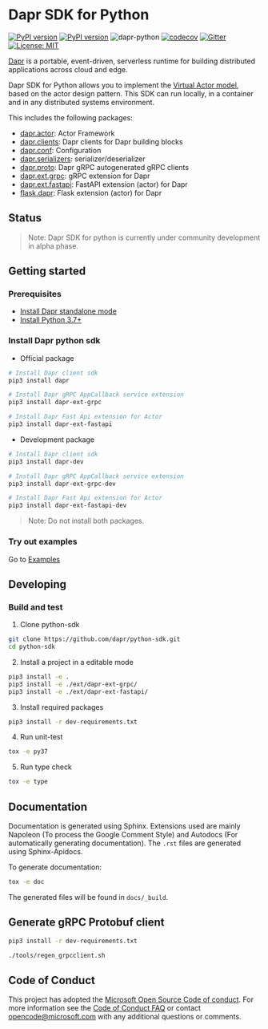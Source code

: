 # Dapr SDK for Python

[![PyPI version](https://badge.fury.io/py/dapr.svg)](https://badge.fury.io/py/dapr)
[![PyPI version](https://badge.fury.io/py/dapr-dev.svg)](https://badge.fury.io/py/dapr-dev)
![dapr-python](https://github.com/dapr/python-sdk/workflows/dapr-python/badge.svg?branch=master)
[![codecov](https://codecov.io/gh/dapr/python-sdk/branch/master/graph/badge.svg)](https://codecov.io/gh/dapr/python-sdk)
[![Gitter](https://badges.gitter.im/Dapr/community.svg)](https://gitter.im/Dapr/community?utm_source=badge&utm_medium=badge&utm_campaign=pr-badge)
[![License: MIT](https://img.shields.io/badge/License-MIT-yellow.svg)](https://opensource.org/licenses/MIT)

[Dapr](https://github.com/dapr/docs/tree/master/concepts#dapr-concepts) is a portable, event-driven, serverless runtime for building distributed applications across cloud and edge.

Dapr SDK for Python allows you to implement the [Virtual Actor model](https://github.com/dapr/docs/tree/master/concepts/actors), based on the actor design pattern. This SDK can run locally, in a container and in any distributed systems environment.

This includes the following packages:

* [dapr.actor](./dapr/actor): Actor Framework
* [dapr.clients](./dapr/clients): Dapr clients for Dapr building blocks
* [dapr.conf](./dapr/conf): Configuration
* [dapr.serializers](./dapr/serializers): serializer/deserializer
* [dapr.proto](./dapr/proto): Dapr gRPC autogenerated gRPC clients
* [dapr.ext.grpc](./ext/dapr-ext-grpc): gRPC extension for Dapr
* [dapr.ext.fastapi](./ext/dapr-ext-fastapi): FastAPI extension (actor) for Dapr
* [flask.dapr](./ext/flask_dapr): Flask extension (actor) for Dapr

## Status

> Note: Dapr SDK for python is currently under community development in alpha phase.

## Getting started

### Prerequisites

* [Install Dapr standalone mode](https://github.com/dapr/cli#install-dapr-on-your-local-machine-standalone)
* [Install Python 3.7+](https://www.python.org/downloads/)

### Install Dapr python sdk

* Official package

```sh
# Install Dapr client sdk
pip3 install dapr

# Install Dapr gRPC AppCallback service extension
pip3 install dapr-ext-grpc

# Install Dapr Fast Api extension for Actor
pip3 install dapr-ext-fastapi
```

* Development package

```sh
# Install Dapr client sdk
pip3 install dapr-dev

# Install Dapr gRPC AppCallback service extension
pip3 install dapr-ext-grpc-dev

# Install Dapr Fast Api extension for Actor
pip3 install dapr-ext-fastapi-dev
```

> Note: Do not install both packages.

### Try out examples

Go to [Examples](./examples)

## Developing

### Build and test

1. Clone python-sdk

```bash
git clone https://github.com/dapr/python-sdk.git
cd python-sdk
```

2. Install a project in a editable mode

```bash
pip3 install -e .
pip3 install -e ./ext/dapr-ext-grpc/
pip3 install -e ./ext/dapr-ext-fastapi/
```

3. Install required packages

```bash
pip3 install -r dev-requirements.txt
```

4. Run unit-test

```bash
tox -e py37
```

5. Run type check

```bash
tox -e type
```

## Documentation

Documentation is generated using Sphinx. Extensions used are mainly Napoleon (To process the Google Comment Style) and Autodocs (For automatically generating documentation). The `.rst` files are generated using Sphinx-Apidocs.

To generate documentation:

```bash
tox -e doc
```

The generated files will be found in `docs/_build`.

## Generate gRPC Protobuf client

```sh
pip3 install -r dev-requirements.txt

./tools/regen_grpcclient.sh
```

## Code of Conduct

This project has adopted the [Microsoft Open Source Code of conduct](https://opensource.microsoft.com/codeofconduct/).
For more information see the [Code of Conduct FAQ](https://opensource.microsoft.com/codeofconduct/faq/) or contact [opencode@microsoft.com](mailto:opencode@microsoft.com) with any additional questions or comments.
